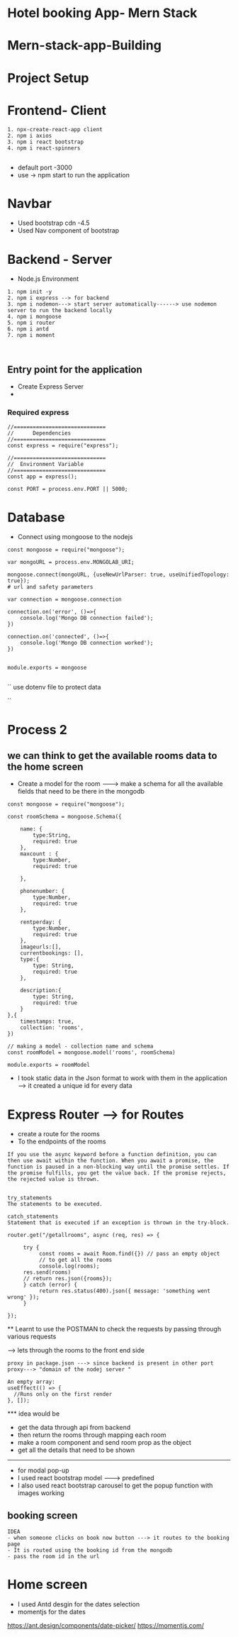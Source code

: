 # Hotel booking App- Mern Stack

# Mern-stack-app-Building

# Project Setup

# Frontend- Client

```
1. npx-create-react-app client
2. npm i axios
3. npm i react bootstrap
4. npm i react-spinners


```

- default port -3000
 - use -> npm start to run the application

# Navbar

- Used bootstrap cdn -4.5 
- Used Nav component of bootstrap 

# Backend - Server 

- Node.js Environment

```
1. npm init -y 
2. npm i express --> for backend
3. npm i nodemon---> start server automatically------> use nodemon server to run the backend locally
4. npm i mongoose
5. npm i router
6. npm i antd
7. npm i moment



```

## Entry point for the application 

- Create Express Server
- 
### Required express 

```
//=============================
//      Dependencies
//=============================
const express = require("express");

```
```
//=============================
//  Environment Variable
//=============================
const app = express();

const PORT = process.env.PORT || 5000;
```


# Database

- Connect using mongoose to the nodejs

```
const mongoose = require("mongoose");

var mongoURL = process.env.MONGOLAB_URI;

mongoose.connect(mongoURL, {useNewUrlParser: true, useUnifiedTopology: true});
# url and safety parameters

var connection = mongoose.connection

connection.on('error', ()=>{
    console.log('Mongo DB connection failed');
})

connection.on('connected', ()=>{
    console.log('Mongo DB connection worked');
})


module.exports = mongoose


```

``
use dotenv file  to protect data 

``


# Process 2

## we can think to get the available rooms data to the home screen 

- Create a model for the room 
---> make a schema for all the available fields that need to be there in the mongodb 

```
const mongoose = require("mongoose");

const roomSchema = mongoose.Schema({

    name: {
        type:String,
        required: true
    },
    maxcount : {
        type:Number,
        required: true

    },

    phonenumber: {
        type:Number,
        required: true
    },

    rentperday: {
        type:Number,
        required: true
    },
    imageurls:[],
    currentbookings: [],
    type:{
        type: String,
        required: true
    },

    description:{
        type: String,
        required: true
    }
},{
    timestamps: true,
    collection: 'rooms',
})

// making a model - collection name and schema  
const roomModel = mongoose.model('rooms', roomSchema)

module.exports = roomModel

```

- I took static data in the Json format to work with them in the application
--> it created a unique id for every data 

# Express Router --> for Routes

- create a route for the rooms 
- To the endpoints of the rooms 

```
If you use the async keyword before a function definition, you can then use await within the function. When you await a promise, the function is paused in a non-blocking way until the promise settles. If the promise fulfills, you get the value back. If the promise rejects, the rejected value is thrown.


try_statements
The statements to be executed.

catch_statements
Statement that is executed if an exception is thrown in the try-block.
```
```
router.get("/getallrooms", async (req, res) => {
   
     try {
          const rooms = await Room.find({}) // pass an empty object
          // to get all the rooms
          console.log(rooms);
     res.send(rooms)
     // return res.json({rooms});
     } catch (error) {
          return res.status(400).json({ message: 'something went wrong' });
     }

});
```

** Learnt to use the POSTMAN to check the requests by passing through various requests 

--> lets through the rooms to the front end side 

```
proxy in package.json ---> since backend is present in other port 
proxy---> "domain of the nodej server "
```

```
An empty array:
useEffect(() => {
  //Runs only on the first render
}, []);
```
*** idea would be 
- get the data through api from backend
- then return the rooms through mapping each room 
- make a room component and send room prop  as the object 
- get all the details that need to be shown
***

- for modal pop-up 
- I used react bootstrap model ---> predefined
- I also used react bootstrap carousel to get the popup function with images working 



## booking screen

```
IDEA
- when someone clicks on book now button ---> it routes to the booking page
- It is routed using the booking id from the mongodb
- pass the room id in the url
```

# Home screen
- I used Antd desgin for the dates selection 
- momentjs for the dates 

https://ant.design/components/date-picker/
https://momentjs.com/


